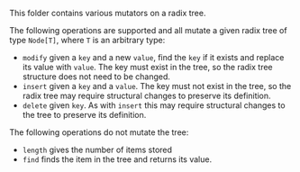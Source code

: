 This folder contains various mutators on a radix tree. 

The following operations are supported and all mutate a given radix tree of type `Node[T]`, where `T` is an arbitrary type:

* `modify` given a `key` and a new `value`, find the `key` if it exists and replace its value with `value`. The key must exist in the tree, so the radix tree structure does not need to be changed.
* `insert` given a `key` and a `value`. The key must not exist in the tree, so the radix tree may require structural changes to preserve its definition.
* `delete` given `key`. As with `insert` this may require structural changes to the tree to preserve its definition.

The following operations do not mutate the tree:
* `length` gives the number of items stored
* `find` finds the item in the tree and returns its value.
